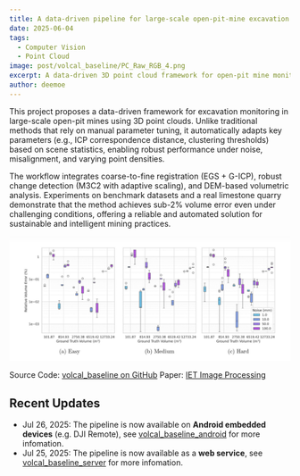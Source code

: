 ```yaml
---
title: A data-driven pipeline for large-scale open-pit-mine excavation monitoring from multi-temporal 3-D point clouds
date: 2025-06-04
tags:
  - Computer Vision
  - Point Cloud
image: post/volcal_baseline/PC_Raw_RGB_4.png
excerpt: A data-driven 3D point cloud framework for open-pit mine monitoring that automatically adapts parameters, integrates registration, change detection, and DEM-based volume analysis, achieving high accuracy and robustness even under noise and misalignment.
author: deemoe
---
```


This project proposes a data-driven framework for excavation monitoring in large-scale open-pit mines using 3D point clouds. Unlike traditional methods that rely on manual parameter tuning, it automatically adapts key parameters (e.g., ICP correspondence distance, clustering thresholds) based on scene statistics, enabling robust performance under noise, misalignment, and varying point densities.

The workflow integrates coarse-to-fine registration (EGS + G-ICP), robust change detection (M3C2 with adaptive scaling), and DEM-based volumetric analysis. Experiments on benchmark datasets and a real limestone quarry demonstrate that the method achieves sub-2% volume error even under challenging conditions, offering a reliable and automated solution for sustainable and intelligent mining practices.

![result](ipr270130-fig-0005-m.jpg)

Source Code: [volcal_baseline on GitHub](https://github.com/deemoe404/volcal_baseline)
Paper: [IET Image Processing](https://doi.org/10.1049/ipr2.70130)

## Recent Updates

- Jul 26, 2025: The pipeline is now available on **Android embedded devices** (e.g. DJI Remote), see [volcal_baseline_android](https://github.com/deemoe404/volcal_baseline_android) for more infomation.
- Jul 25, 2025: The pipeline is now available as a **web service**, see [volcal_baseline_server](https://github.com/deemoe404/volcal_baseline_server) for more infomation.
